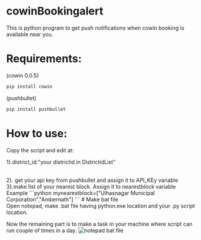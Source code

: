 # cowinBookingalert

This is python program to get push notifications when cowin booking is available near you.

# Requirements:

(cowin 0.0.5)
```python
pip install cowin 
```
(pushbullet)
```python
pip install pushbullet
```
# How to use:</br>
Copy the script and edit at:
</br>

1}.district_id:"your districtid in DistrictidList"

</br>
2}. get your api key from pushbullet and assign it to API_KEy variable
</br>
3}.make list of your nearest block. Assign it to nearestblock variable
Example
```python
mynearestblock=["Ulhasnagar Municipal Corporation","Ambernath"]
```
# Make bat file
</br>
Open notepad, make .bat file having python.exe location and your .py script location.

Now the remaining part is to make a task in your machine where script can run couple of times in a day. 
![notepad bat file](https://user-images.githubusercontent.com/56152599/119224297-66509400-bb1b-11eb-98bb-d367dd727772.PNG)
